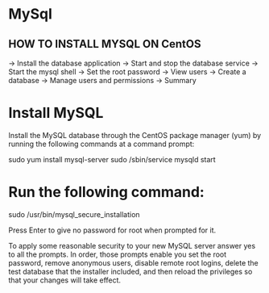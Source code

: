 # MySql
HOW TO INSTALL MYSQL ON CentOS
--------------------------------------
-> Install the database application
-> Start and stop the database service
-> Start the mysql shell
-> Set the root password
-> View users
-> Create a database
-> Manage users and permissions
-> Summary

# Install MySQL

Install the MySQL database through the CentOS package manager (yum) by running the following commands at a command prompt:

 sudo yum install mysql-server
 sudo /sbin/service mysqld start
 
 # Run the following command:

 sudo /usr/bin/mysql_secure_installation

Press Enter to give no password for root when prompted for it.

To apply some reasonable security to your new MySQL server answer yes to all the prompts. 
In order, those prompts enable you set the root password,
remove anonymous users, disable remote root logins, delete the test database that the installer included, 
and then reload the privileges so that your changes will take effect.

